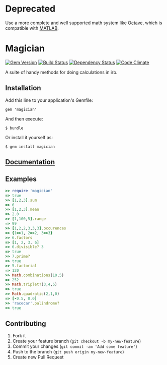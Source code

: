 # Deprecated
Use a more complete and well supported math system like [Octave](https://www.gnu.org/software/octave/), which is compatible with [MATLAB](https://www.mathworks.com/products/matlab.html).

# Magician
[![Gem Version](https://badge.fury.io/rb/magician.png)](http://badge.fury.io/rb/magician)
[![Build Status](https://secure.travis-ci.org/nicolasmccurdy/magician.png?branch=master)](http://travis-ci.org/nicolasmccurdy/magician)
[![Dependency Status](https://gemnasium.com/nicolasmccurdy/magician.png)](https://gemnasium.com/nicolasmccurdy/magician)
[![Code Climate](https://codeclimate.com/github/thenickperson/magician.png)](https://codeclimate.com/github/thenickperson/magician)

A suite of handy methods for doing calculations in irb.

## Installation
Add this line to your application's Gemfile:

    gem 'magician'

And then execute:

    $ bundle

Or install it yourself as:

    $ gem install magician

## [Documentation](http://rubydoc.info/github/nicolasmccurdy/magician/frames)

## Examples
```ruby
>> require 'magician'
=> true
>> [1,2,3].sum
=> 6
>> [1,2,3].mean
=> 2.0
>> [1,100,5].range
=> 99
>> [1,2,2,3,3,3].occurences
=> {1=>1, 2=>2, 3=>3}
>> 6.factors
=> [1, 2, 3, 6]
>> 6.divisible? 3
=> true
>> 7.prime?
=> true
>> 5.factorial
=> 120
>> Math.combinations(10,5)
=> 252
>> Math.triplet?(3,4,5)
=> true
>> Math.quadratic(2,1,0)
=> [-0.5, 0.0]
>> 'racecar'.palindrome?
=> true
```

## Contributing
1. Fork it
2. Create your feature branch (`git checkout -b my-new-feature`)
3. Commit your changes (`git commit -am 'Add some feature'`)
4. Push to the branch (`git push origin my-new-feature`)
5. Create new Pull Request
